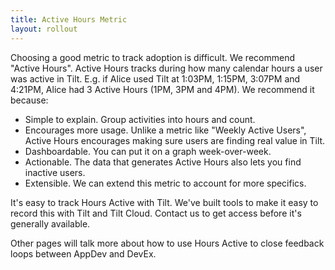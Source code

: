 ```yaml
---
title: Active Hours Metric
layout: rollout
---
```


Choosing a good metric to track adoption is difficult. We recommend "Active Hours". Active Hours tracks during how many calendar hours a user was active in Tilt. E.g. if Alice used Tilt at 1:03PM, 1:15PM, 3:07PM and 4:21PM, Alice had 3 Active Hours (1PM, 3PM and 4PM). We recommend it because:
* Simple to explain. Group activities into hours and count.
* Encourages more usage. Unlike a metric like "Weekly Active Users", Active Hours encourages making sure users are finding real value in Tilt.
* Dashboardable. You can put it on a graph week-over-week.
* Actionable. The data that generates Active Hours also lets you find inactive users.
* Extensible. We can extend this metric to account for more specifics.

It's easy to track Hours Active with Tilt. We've built tools to make it easy to record this with Tilt and Tilt Cloud. Contact us to get access before it's generally available.

Other pages will talk more about how to use Hours Active to close feedback loops between AppDev and DevEx.